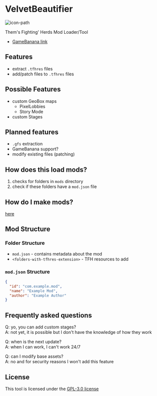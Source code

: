 # VelvetBeautifier

![icon-path]

Them's Fighting' Herds Mod Loader/Tool

- [GameBanana link][gamebanana-link]

## Features

- extract `.tfhres` files
- add/patch files to `.tfhres` files

## Possible Features

- custom GeoBox maps
  - PixelLobbies
  - Story Mode
- custom Stages

## Planned features

- `.gfs` extraction
- GameBanana support?
- modify existing files (patching)

## How does this load mods?

1. checks for folders in `mods` directory
2. check if these folders have a `mod.json` file

## How do I make mods?

[here][guide-path]

## Mod Structure

### Folder Structure

- `mod.json` - contains metadata about the mod
- `<folders-with-tfhres-extension>` - TFH resources to add

### `mod.json` Structure

```json
{
  "id": "com.example.mod",
  "name": "Example Mod",
  "author": "Example Author"
}
```

## Frequently asked questions

Q: yo, you can add custom stages?  
A: not yet, it is possible but I don't have the knowledge of how they work  

Q: when is the next update?  
A: when I can work, I can't work 24/7  

Q: can I modify base assets?  
A: no and for security reasons I won't add this feature

## License

This tool is licensed under the [GPL-3.0 license][license-path]

[license-path]: ./LICENSE
[icon-path]: ./assets/icon_small.ico
[guide-path]: ./GUIDE.md
[gamebanana-link]: https://gamebanana.com/tools/15674
